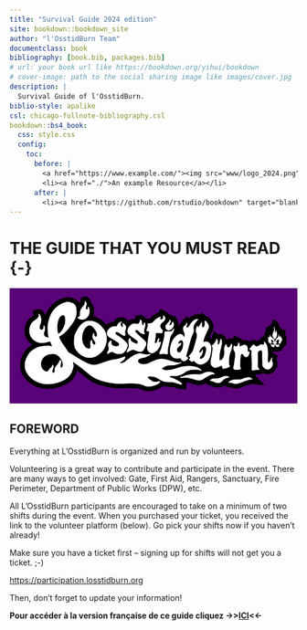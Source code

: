 ```yaml
--- 
title: "Survival Guide 2024 edition"
site: bookdown::bookdown_site
author: "l'OsstidBurn Team"
documentclass: book
bibliography: [book.bib, packages.bib]
# url: your book url like https://bookdown.org/yihui/bookdown
# cover-image: path to the social sharing image like images/cover.jpg
description: |
  Survival Guide of l'OsstidBurn.
biblio-style: apalike
csl: chicago-fullnote-bibliography.csl
bookdown::bs4_book:
  css: style.css
  config:
    toc:
      before: |
        <a href="https://www.example.com/"><img src="www/logo_2024.png" width="280"></a>
        <li><a href="./">An example Resource</a></li>
      after: |
        <li><a href="https://github.com/rstudio/bookdown" target="blank">Published with bookdown</a></li>
---
```


# THE GUIDE THAT YOU MUST READ {-}

<img src="www/logo_2024_EDITED.png"  width=100% height=50%>

<h2><span> FOREWORD </span></h2> 

Everything at L’OsstidBurn is organized and run by volunteers.  

Volunteering is a great way to contribute and participate in the event. There are many ways  to get involved: Gate, First Aid, Rangers, Sanctuary, Fire Perimeter, Department of  Public Works (DPW), etc.

All L’OsstidBurn participants are encouraged to take on a minimum of two shifts during the event. When you purchased your ticket, you received the link to the volunteer platform (below). Go pick your shifts now if you haven’t already!

Make sure you have a ticket first – signing up for shifts will not get you a ticket. ;-) 
  

https://participation.losstidburn.org

Then, don’t forget to update your information!

**Pour accéder à la version française de ce guide cliquez ->>[ICI](https://survie.losstidburn.org)<<-**








